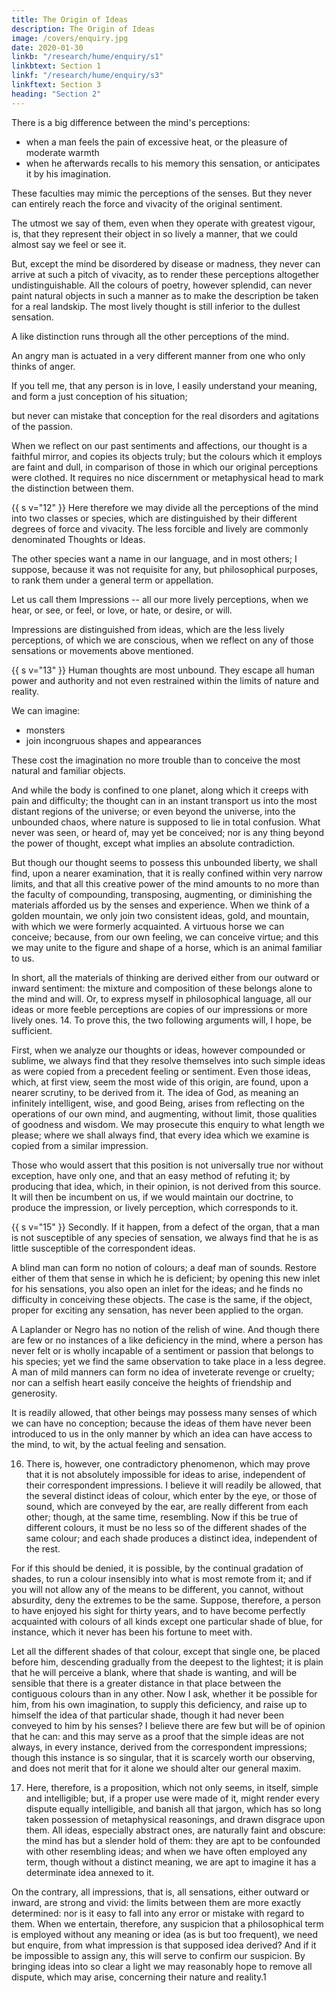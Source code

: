 ```yaml
---
title: The Origin of Ideas
description: The Origin of Ideas
image: /covers/enquiry.jpg
date: 2020-01-30
linkb: "/research/hume/enquiry/s1"
linkbtext: Section 1
linkf: "/research/hume/enquiry/s3"
linkftext: Section 3
heading: "Section 2"
--- 
```


There is a big difference between the mind's perceptions:
- when a man feels the pain of excessive heat, or the pleasure of moderate warmth
- when he afterwards recalls to his memory this sensation, or anticipates it by his imagination.

These faculties may mimic the perceptions of the senses. But they never can entirely reach the force and vivacity of the original sentiment. 

The utmost we say of them, even when they operate with greatest vigour, is, that they represent their object in so lively a manner, that we could almost say we feel or see it. 

But, except the mind be disordered by disease or madness, they never can arrive at such a pitch of vivacity, as to render these perceptions altogether undistinguishable. All the colours of poetry, however splendid, can never paint natural objects in such a manner as to make the description be taken for a real landskip. The most lively thought is still inferior to the dullest sensation.

A like distinction runs through all the other perceptions of the mind. 

An angry man is actuated in a very different manner from one who only thinks of anger.

If you tell me, that any person is in love, I easily understand your meaning, and form a just conception of his situation; 

but never can mistake that conception for the real disorders and agitations of the passion. 

When we reflect on our past sentiments and affections, our thought is a faithful mirror, and copies its objects truly; but the colours which it employs are faint and dull, in comparison of those in which our original perceptions were clothed. It requires no nice discernment or metaphysical head to mark the distinction between them. 


{{ s v="12" }} Here therefore we may divide all the perceptions of the mind into two classes or species, which are distinguished by their different degrees of force and vivacity. The less forcible and lively are commonly denominated Thoughts or Ideas. 

The other species want a name in our language, and in most others; I suppose, because it was not requisite for any, but philosophical purposes, to rank them under a general term or appellation. 

Let us call them Impressions -- all our more lively perceptions, when we hear, or see, or feel, or love, or hate, or desire, or will. 

Impressions are distinguished from ideas, which are the less lively perceptions, of which we are conscious, when we reflect on any of those sensations or movements above mentioned. 


{{ s v="13" }} Human thoughts are most unbound. They escape all human power and authority and not even restrained within the limits of nature and reality. 

We can imagine:
- monsters
- join incongruous shapes and appearances

These cost the imagination no more trouble than to conceive the most natural and familiar objects. 

And while the body is confined to one planet, along which it creeps with pain and difficulty; the thought can in an instant transport us into the most distant regions of the universe; or even beyond the universe, into the unbounded chaos, where nature is supposed to lie in total confusion. What never was seen, or heard of, may yet be conceived; nor is any thing beyond the power of thought, except what implies an absolute contradiction. 

But though our thought seems to possess this unbounded liberty, we shall find, upon a nearer examination, that it is really confined within very narrow limits, and that all this creative power of the mind amounts to no more than the faculty of compounding, transposing, augmenting, or diminishing the materials afforded us by the senses and experience. When we think of a golden mountain, we only join two consistent ideas, gold, and mountain, with which we were formerly acquainted. A virtuous horse we can conceive; because, from our own feeling, we can conceive virtue; and this we may unite to the figure and shape of a horse, which is an animal familiar to us. 

In short, all the materials of thinking are derived either from our outward or inward sentiment: the mixture and composition of these belongs alone to the mind and will. Or, to express myself in philosophical language, all our ideas or more feeble perceptions are copies of our impressions or more lively ones. 14. To prove this, the two following arguments will, I hope, be sufficient. 

First, when we analyze our thoughts or ideas, however compounded or sublime, we always find that they resolve themselves into such simple ideas as were copied from a precedent feeling or sentiment. Even those ideas, which, at first view, seem the most wide of this origin, are found, upon a nearer scrutiny, to be derived from it. The idea of God, as meaning an infinitely intelligent, wise, and good Being, arises from reflecting on the operations of our own mind, and augmenting, without limit, those qualities of goodness and wisdom. We may prosecute this enquiry to what length we please; where we shall always find, that every idea which we examine is copied from a similar impression. 

Those who would assert that this position is not universally true nor without exception, have only one, and that an easy method of refuting it; by producing that idea, which, in their opinion, is not derived from this source. It will then be incumbent on us, if we would maintain our doctrine, to produce the impression, or lively perception, which corresponds to it. 


{{ s v="15" }} Secondly. If it happen, from a defect of the organ, that a man is not susceptible of any species of sensation, we always find that he is as little susceptible of the correspondent ideas. 

A blind man can form no notion of colours; a deaf man of sounds. Restore either of them that sense in which he is deficient; by opening this new inlet for his sensations, you also open an inlet for the ideas; and he finds no difficulty in conceiving these objects. The case is the same, if the object, proper for exciting any sensation, has never been applied to the organ.

 A Laplander or Negro has no notion of the relish of wine. And though there are few or no instances of a like deficiency in the mind, where a person has never felt or is wholly incapable of a sentiment or passion that belongs to his species; yet we find the same observation to take place in a less degree. A man of mild manners can form no idea of inveterate revenge or cruelty; nor can a selfish heart easily conceive the heights of friendship and generosity. 

 It is readily allowed, that other beings may possess many senses of which we can have no conception; because the ideas of them have never been introduced to us in the only manner by which an idea can have access to the mind, to wit, by the actual feeling and sensation. 

 16. There is, however, one contradictory phenomenon, which may prove that it is not absolutely impossible for ideas to arise, independent of their correspondent impressions. I believe it will readily be allowed, that the several distinct ideas of colour, which enter by the eye, or those of sound, which are conveyed by the ear, are really different from each other; though, at the same time, resembling. Now if this be true of different colours, it must be no less so of the different shades of the same colour; and each shade produces a distinct idea, independent of the rest. 

 For if this should be denied, it is possible, by the continual gradation of shades, to run a colour insensibly into what is most remote from it; and if you will not allow any of the means to be different, you cannot, without absurdity, deny the extremes to be the same. Suppose, therefore, a person to have enjoyed his sight for thirty years, and to have become perfectly acquainted with colours of all kinds except one particular shade of blue, for instance, which it never has been his fortune to meet with. 

 Let all the different shades of that colour, except that single one, be placed before him, descending gradually from the deepest to the lightest; it is plain that he will perceive a blank, where that shade is wanting, and will be sensible that there is a greater distance in that place between the contiguous colours than in any other. Now I ask, whether it be possible for him, from his own imagination, to supply this deficiency, and raise up to himself the idea of that particular shade, though it had never been conveyed to him by his senses? I believe there are few but will be of opinion that he can: and this may serve as a proof that the simple ideas are not always, in every instance, derived from the correspondent impressions; though this instance is so singular, that it is scarcely worth our observing, and does not merit that for it alone we should alter our general maxim. 

 17. Here, therefore, is a proposition, which not only seems, in itself, simple and intelligible; but, if a proper use were made of it, might render every dispute equally intelligible, and banish all that jargon, which has so long taken possession of metaphysical reasonings, and drawn disgrace upon them. All ideas, especially abstract ones, are naturally faint and obscure: the mind has but a slender hold of them: they are apt to be confounded with other resembling ideas; and when we have often employed any term, though without a distinct meaning, we are apt to imagine it has a determinate idea annexed to it. 

 On the contrary, all impressions, that is, all sensations, either outward or inward, are strong and vivid: the limits between them are more exactly determined: nor is it easy to fall into any error or mistake with regard to them. When we entertain, therefore, any suspicion that a philosophical term is employed without any meaning or idea (as is but too frequent), we need but enquire, from what impression is that supposed idea derived? And if it be impossible to assign any, this will serve to confirm our suspicion. By bringing ideas into so clear a light we may reasonably hope to remove all dispute, which may arise, concerning their nature and reality.1